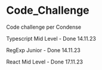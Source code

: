 # Code_Challenge
Code challenge per Condense



Typescript Mid Level - Done 14.11.23

RegExp Junior - Done 14.11.23

React Mid Level - Done 17.11.23
